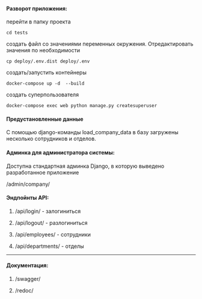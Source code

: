 #### Разворот приложения:

перейти в папку проекта
 
    cd tests


создать файл со значениями переменных окружения. Отредактировать значения по необходимости

    cp deploy/.env.dist deploy/.env


создать/запустить контейнеры

    docker-compose up -d  --build


создать суперпользователя

    docker-compose exec web python manage.py createsuperuser


#### Предустановленные данные

С помощью django-команды load_company_data в базу загружены несколько сотрудников и отделов. 


#### Админка для администратора системы:

Доступна стандартная админка Django, в которую выведено разработанное приложение 

/admin/company/


#### Эндпойнты API:

1. /api/login/ - залогиниться
    
2. /api/logout/ - разлогиниться

3. /api/employees/ - сотрудники

4. /api/departments/ - отделы


***

#### Документация:

1. /swagger/
    
2. /redoc/
